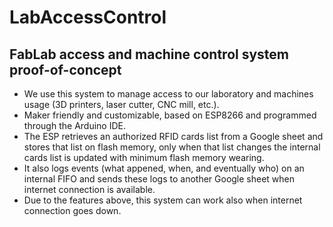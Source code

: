 # LabAccessControl

## FabLab access and machine control system proof-of-concept
* We use this system to manage access to our laboratory and machines usage (3D printers, laser cutter, CNC mill, etc.).
* Maker friendly and customizable, based on ESP8266 and programmed through the Arduino IDE.
* The ESP retrieves an authorized RFID cards list from a Google sheet and stores that list on flash memory, only when that list changes the internal cards list is updated with minimum flash memory wearing.
* It also logs events (what appened, when, and eventually who) on an internal FIFO and sends these logs to another Google sheet when internet connection is available.
* Due to the features above, this system can work also when internet connection goes down.
